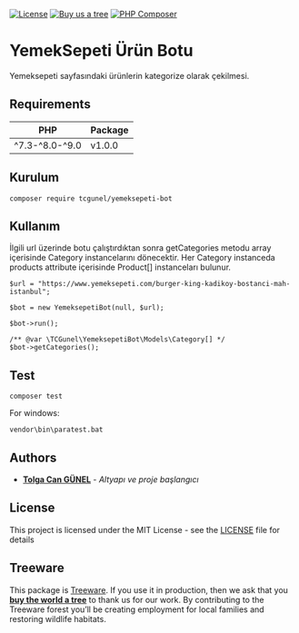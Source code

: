 [![License](https://poser.pugx.org/tcgunel/yemeksepeti-bot/license)](https://packagist.org/packages/tcgunel/yemeksepeti-bot)
[![Buy us a tree](https://img.shields.io/badge/Treeware-%F0%9F%8C%B3-lightgreen)](https://plant.treeware.earth/tcgunel/yemeksepeti-bot)
[![PHP Composer](https://github.com/tcgunel/yemeksepeti-bot/actions/workflows/tests.yml/badge.svg)](https://github.com/tcgunel/yemeksepeti-bot/actions/workflows/tests.yml)

[comment]: <> ([![PHP Composer]&#40;https://github.com/tcgunel/yemeksepeti-bot/actions/workflows/laravel8-tests.yml/badge.svg&#41;]&#40;https://github.com/tcgunel/yemeksepeti-bot/actions/workflows/laravel8-tests.yml&#41;)

# YemekSepeti Ürün Botu
Yemeksepeti sayfasındaki ürünlerin kategorize olarak çekilmesi.

## Requirements
| PHP            | Package |
|----------------|---------|
| ^7.3-^8.0-^9.0 | v1.0.0  |

## Kurulum

```
composer require tcgunel/yemeksepeti-bot
```

## Kullanım
İlgili url üzerinde botu çalıştırdıktan sonra getCategories metodu array içerisinde Category instancelarını dönecektir.
Her Category instanceda products attribute içerisinde Product[] instanceları bulunur.
```
$url = "https://www.yemeksepeti.com/burger-king-kadikoy-bostanci-mah-istanbul";

$bot = new YemeksepetiBot(null, $url);

$bot->run();

/** @var \TCGunel\YemeksepetiBot\Models\Category[] */
$bot->getCategories();
```

## Test
```
composer test
```
For windows:
```
vendor\bin\paratest.bat
```

## Authors

* [**Tolga Can GÜNEL**](https://github.com/tcgunel) - *Altyapı ve proje başlangıcı*

[comment]: <> (See also the list of [contributors]&#40;https://github.com/freshbitsweb/laravel-log-enhancer/graphs/contributors&#41; who participated in this project.)

## License

This project is licensed under the MIT License - see the [LICENSE](LICENSE) file for details

## Treeware

This package is [Treeware](https://treeware.earth). If you use it in production, then we ask that you [**buy the world a tree**](https://plant.treeware.earth/tcgunel/yemeksepeti-bot) to thank us for our work. By contributing to the Treeware forest you’ll be creating employment for local families and restoring wildlife habitats.

